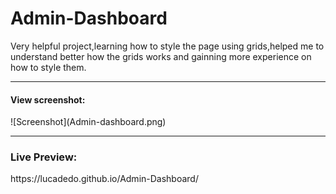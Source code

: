 # Admin-Dashboard

<p>Very helpful project,learning how to style the page using grids,helped me to understand better how the grids works and gainning more experience on how to style them.</p>
<hr>
<h4>View screenshot:</h4>
![Screenshot](Admin-dashboard.png)
<hr>
<h3>Live Preview:</h3>
<p>https://lucadedo.github.io/Admin-Dashboard/</p>
